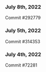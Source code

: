 ### July 8th, 2022

Commit #292779

### July 5th, 2022

Commit #314353


### July 4th, 2022

Commit #72281
